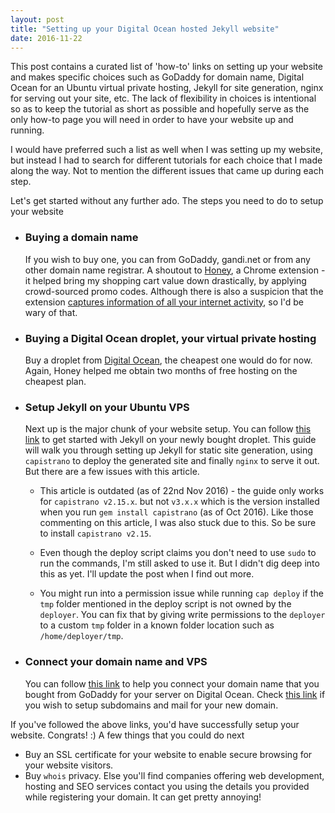 ```yaml
---
layout: post
title: "Setting up your Digital Ocean hosted Jekyll website"
date: 2016-11-22
---
```


This post contains a curated list of 'how-to' links on setting up your website and makes specific choices such as GoDaddy for domain name, Digital Ocean for an Ubuntu virtual private hosting, Jekyll for site generation, nginx for serving out your site, etc. The lack of flexibility in choices is intentional so as to keep the tutorial as short as possible and hopefully serve as the only how-to page you will need in order to have your website up and running.

I would have preferred such a list as well when I was setting up my website, but instead I had to search for different tutorials for each choice that I made along the way. Not to mention the different issues that came up during each step.

Let's get started without any further ado. The steps you need to do to setup your website

- ### Buying a domain name
  If you wish to buy one, you can from GoDaddy, gandi.net or from any other domain name registrar. A shoutout to [Honey](https://chrome.google.com/webstore/detail/honey/bmnlcjabgnpnenekpadlanbbkooimhnj), a Chrome extension - it helped bring my shopping cart value down drastically, by applying crowd-sourced promo codes. Although there is also a suspicion that the extension [captures information of all your internet activity](https://www.reddit.com/r/Frugal/comments/4phdxn/for_users_of_the_honey_coupon_chrome_extension/), so I'd be wary of that.

- ### Buying a Digital Ocean droplet, your virtual private hosting
  Buy a droplet from [Digital Ocean](https://www.digitalocean.com/), the cheapest one would do for now. Again, Honey helped me obtain two months of free hosting on the cheapest plan.

- ### Setup Jekyll on your Ubuntu VPS
  Next up is the major chunk of your website setup. You can follow [this link](https://www.digitalocean.com/community/tutorials/how-to-get-started-with-jekyll-on-an-ubuntu-vps) to get started with Jekyll on your newly bought droplet. This guide will walk you through setting up Jekyll for static site generation, using `capistrano` to deploy the generated site and finally `nginx` to serve it out. But there are a few issues with this article.

  - This article is outdated (as of 22nd Nov 2016) - the guide only works for `capistrano v2.15.x`. but not `v3.x.x` which is the version installed when you run ```gem install capistrano``` (as of Oct 2016). Like those commenting on this article, I was also stuck due to this. So be sure to install `capistrano v2.15`.

  - Even though the deploy script claims you don't need to use `sudo` to run the commands, I'm still asked to use it. But I didn't dig deep into this as yet. I'll update the post when I find out more.

  - You might run into a permission issue while running `cap deploy` if the `tmp` folder mentioned in the deploy script is not owned by the `deployer`. You can fix that by giving write permissions to the `deployer` to a custom `tmp` folder in a known folder location such as `/home/deployer/tmp`.

- ### Connect your domain name and VPS
  You can follow [this link](http://withr.me/add-domain-name-for-your-server-on-digitalocean/) to help you connect your domain name that you bought from GoDaddy for your server on Digital Ocean. Check [this link](https://www.digitalocean.com/community/tutorials/how-to-set-up-a-host-name-with-digitalocean) if you wish to setup subdomains and mail for your new domain.

If you've followed the above links, you'd have successfully setup your website. Congrats! :) A few things that you could do next

- Buy an SSL certificate for your website to enable secure browsing for your website visitors.
- Buy `whois` privacy. Else you'll find companies offering web development, hosting and SEO services contact you using the details you provided while registering your domain. It can get pretty annoying!







